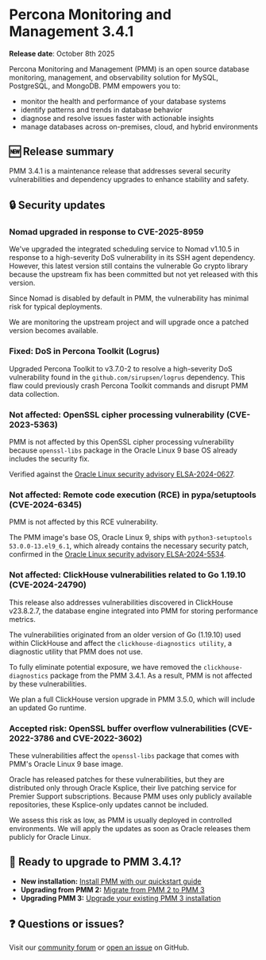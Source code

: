 # Percona Monitoring and Management 3.4.1

**Release date**: October 8th 2025

Percona Monitoring and Management (PMM) is an open source database monitoring, management, and observability solution for MySQL, PostgreSQL, and MongoDB. PMM empowers you to:

- monitor the health and performance of your database systems
- identify patterns and trends in database behavior
- diagnose and resolve issues faster with actionable insights
- manage databases across on-premises, cloud, and hybrid environments

## 🆕 Release summary

PMM 3.4.1 is a maintenance release that addresses several security vulnerabilities and dependency upgrades to enhance stability and safety.

## 🔒 Security updates

### Nomad upgraded in response to CVE-2025-8959
We've upgraded the integrated scheduling service to Nomad v1.10.5 in response to a high-severity DoS vulnerability in its SSH agent dependency. However, this latest version still contains the vulnerable Go crypto library because the upstream fix has been committed but not yet released with this version.

Since Nomad is disabled by default in PMM, the vulnerability has minimal risk for typical deployments.

We are monitoring the upstream project and will upgrade once a patched version becomes available.

### Fixed: DoS in Percona Toolkit (Logrus)
Upgraded Percona Toolkit to v3.7.0-2 to resolve a high-severity DoS vulnerability found in the `github.com/sirupsen/logrus` dependency. This flaw could previously crash Percona Toolkit commands and disrupt PMM data collection.

### Not affected: OpenSSL cipher processing vulnerability (CVE-2023-5363)
PMM is not affected by this OpenSSL cipher processing vulnerability because `openssl-libs` package in the Oracle Linux 9 base OS already includes the security fix.

Verified against the [Oracle Linux security advisory ELSA-2024-0627](https://linux.oracle.com/errata/ELSA-2024-0627.html).

### Not affected: Remote code execution (RCE) in pypa/setuptools (CVE-2024-6345)
PMM is not affected by this RCE vulnerability. 

The PMM image's base OS, Oracle Linux 9, ships with `python3-setuptools 53.0.0-13.el9_6.1`, which already contains the necessary security patch,  confirmed in the [Oracle Linux security advisory ELSA-2024-5534](https://linux.oracle.com/errata/ELSA-2024-5534.html).

### Not affected: ClickHouse vulnerabilities related to Go 1.19.10 (CVE-2024-24790)
This release also addresses vulnerabilities discovered in ClickHouse v23.8.2.7, the database engine integrated into PMM for storing performance metrics.

The vulnerabilities originated from an older version of Go (1.19.10) used within ClickHouse and affect the `clickhouse-diagnostics utility`, a diagnostic utility that PMM does not use.

To fully eliminate potential exposure, we have removed the `clickhouse-diagnostics` package from the PMM 3.4.1. As a result, PMM is not affected by these vulnerabilities.

We plan a full ClickHouse version upgrade in PMM 3.5.0, which will include an updated Go runtime.

### Accepted risk: OpenSSL buffer overflow vulnerabilities (CVE-2022-3786 and CVE-2022-3602)
These vulnerabilities affect the `openssl-libs` package that comes with PMM's Oracle Linux 9 base image.

Oracle has released patches for these vulnerabilities, but they are distributed only through Oracle Ksplice, their live patching service for Premier Support subscriptions. Because PMM uses only publicly available repositories, these Ksplice-only updates cannot be included.

We assess this risk as low, as PMM is usually deployed in controlled environments. We will apply the updates as soon as Oracle releases them publicly for Oracle Linux.

## 🚀 Ready to upgrade to PMM 3.4.1?

- **New installation:** [Install PMM with our quickstart guide](../quickstart/quickstart.md)
- **Upgrading from PMM 2:** [Migrate from PMM 2 to PMM 3](../pmm-upgrade/migrating_from_pmm_2.md)
- **Upgrading PMM 3:** [Upgrade your existing PMM 3 installation](../pmm-upgrade/index.md) 

## ❓ Questions or issues? 

Visit our [community forum](https://forums.percona.com/c/percona-monitoring-and-management-pmm/pmm-3/84) or [open an issue](https://github.com/percona/pmm/issues) on GitHub.